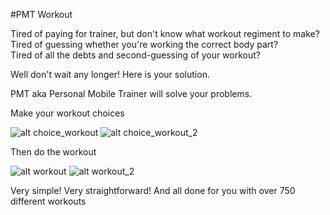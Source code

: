 #PMT Workout 

Tired of paying for trainer, but don't know what workout regiment to make?<br />
Tired of guessing whether you're working the correct body part?<br />
Tired of all the debts and second-guessing of your workout?

Well don't wait any longer! Here is your solution.

PMT aka Personal Mobile Trainer will solve your problems.

Make your workout choices 

![alt choice_workout](/read_me_images/choice_screen.jpg)
![alt choice_workout_2](/read_me_images/choice_screen_2.jpg)

Then do the workout 

![alt workout](/read_me_images/workout.jpg)
![alt workout_2](/read_me_images/workout_2.jpg)

Very simple! Very straightforward! And all done for you with over 750 different workouts
